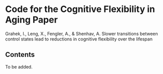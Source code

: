 # Code for the Cognitive Flexibility in Aging Paper

Grahek, I., Leng, X., Fengler, A., & Shenhav, A. Slower transitions between control states lead to reductions in cognitive flexibility over the lifespan

## Contents

To be added. 
